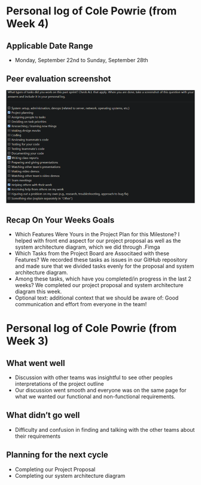 # Personal log of Cole Powrie (from Week 4)
## Applicable Date Range
- Monday, September 22nd to Sunday, September 28th

## Peer evaluation screenshot
![alt text](<imgs/cole_powrie_w3.png>)

## Recap On Your Weeks Goals
- Which Features Were Yours in the Project Plan for this Milestone?
  I helped with front end aspect for our project proposal as well as the system architecture diagram, which we did through .Fimga
- Which Tasks from the Project Board are Associtaed with these Features?
  We recorded these tasks as issues in our GitHub repository and made sure that we divided tasks evenly for the proposal and system architecture diagram.
- Among these tasks, which have you completed/in progress in the last 2 weeks?
  We completed our project proposal and system architecture diagram this week.
- Optional text: additional context that we should be aware of:
  Good communication and effort from everyone in the team!
  

# Personal log of Cole Powrie (from Week 3)


## What went well


- Discussion with other teams was insightful to see other peoples interpretations of the project outline
- Our discussion went smooth and everyone was on the same page for what we wanted our functional and non-functional requirements.


## What didn’t go well


- Difficulty and confusion in finding and talking with the other teams about their requirements




## Planning for the next cycle


- Completing our Project Proposal
- Completing our system architecture diagram



